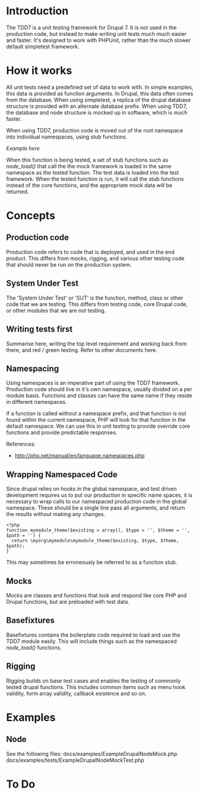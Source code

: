 # Introduction

The TDD7 is a unit testing framework for Drupal 7. It is not used in the
production code, but instead to make writing unit tests much much easier and
faster. It's designed to work with PHPUnit, rather than the much slower default
simpletest framework.

# How it works

All unit tests need a predefined set of data to work with. In simple examples,
this data is provided as function arguments. In Drupal, this data often comes
from the database. When using simpletest, a replica of the drupal database
structure is provided with an alternate database prefix. When using TDD7, the
database and node structure is mocked up in software, which is much faster.

When using TDD7, production code is moved out of the root namespace into
individual namespaces, using stub functions.

*Example here*

When this function is being tested, a set of stub functions such as
*node_load()* that call the the mock framework is loaded in the same namespace
as the tested function. The test data is loaded into the test framework.
When the tested function is run, it will call the stub functions instead of the
core functions, and the appropriate mock data will be returned.

# Concepts

## Production code
Production code refers to code that is deployed, and used in the end product.
This differs from mocks, rigging, and various other testing code that should
never be run on the production system.

## System Under Test
The 'System Under Test' or 'SUT' is the function, method, class or other code
that we are testing. This differs from testing code, core Drupal code, or
other modules that we are not testing.

## Writing tests first
Summarise here, writing the top level requirement and working back from there,
and red / green testing. Refer to other documents here.

## Namespacing
Using namespaces is an imperative part of using the TDD7 framework. Production
code should live in it's own namespace, usually divided on a per module basis.
Functions and classes can have the same name if they reside in different
namespaces.

If a function is called without a namespace prefix, and that function is not
found within the current namespace, PHP will look for that function in the
default namespace. We can use this in unit testing to provide override core
functions and provide predictable responses.

References:
* http://php.net/manual/en/language.namespaces.php


## Wrapping Namespaced Code
Since drupal relies on hooks in the global namespace, and test driven
development requires us to put our production in specific name spaces, it is
necessary to wrap calls to our namespaced production code in the global
namespace. These should be a single line pass all arguments, and return the
results without making any changes.

	<?php
	function mymodule_theme($existing = array(), $type = '', $theme = '', $path = '') {
	  return \myorg\mymodule\mymodule_theme($existing, $type, $theme, $path);
	}

This may sometimes be erroneously be referred to as a function stub.

## Mocks
Mocks are classes and functions that look and respond like core PHP and Drupal
functions, but are preloaded with test data.

## Basefixtures
Basefixtures contains the boilerplate code required to load and use the TDD7
module easily. This will include things such as the namespaced *node_load()*
functions.

## Rigging
Rigging builds on base test cases and enables the testing of commonly tested
drupal functions. This includes common items such as menu hook validity,
form array validity, callback existence and so on.

# Examples

## Node

See the following files:
docs/examples/ExampleDrupalNodeMock.php
docs/examples/tests/ExampleDrupalNodeMockTest.php

# To Do

